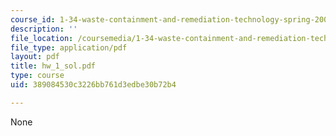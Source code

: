 ```yaml
---
course_id: 1-34-waste-containment-and-remediation-technology-spring-2004
description: ''
file_location: /coursemedia/1-34-waste-containment-and-remediation-technology-spring-2004/389084530c3226bb761d3edbe30b72b4_hw_1_sol.pdf
file_type: application/pdf
layout: pdf
title: hw_1_sol.pdf
type: course
uid: 389084530c3226bb761d3edbe30b72b4

---
```

None